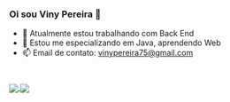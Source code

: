 ### Oi sou Viny Pereira 👋

- 🔭 Atualmente estou trabalhando com Back End
- 🌱 Estou me especializando em Java, aprendendo Web
- 📫 Email de contato: vinypereira75@gmail.com

#

<!--![GitHub Stats](https://github-readme-stats.vercel.app/api?username=Viny-Pereira&theme=dracula&show_icons=true&hide_border=true&count_private=true) 

![Top Langs](https://github-readme-stats.vercel.app/api/top-langs/?username=Viny-Pereira&size_weight=0.5&count_weight=0.5&theme=dracula&show_icons=true&hide_border=true&count_private=true)
-->

<a href="https://github.com/anuraghazra/github-readme-stats">
  <img align="center" src="https://github-readme-stats.vercel.app/api?username=Viny-Pereira&size_weight=0.5&count_weight=0.5&theme=dracula&show_icons=true&hide_border=true&count_private=true&rank_icon=github" />
</a>
<a href="https://github.com/anuraghazra/convoychat">
  <img align="center" src="https://github-readme-stats.vercel.app/api/top-langs?username=Viny-Pereira&size_weight=0.5&count_weight=0.5&theme=dracula&show_icons=true&hide_border=true&count_private=true"/>
</a>
